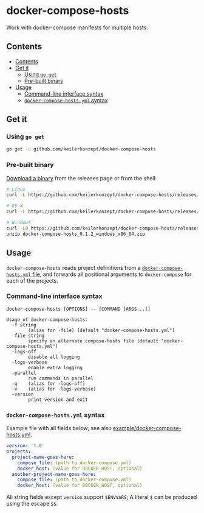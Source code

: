 # docker-compose-hosts

Work with docker-compose manifests for multiple hosts.

## Contents

- [Contents](#contents)
- [Get it](#get-it)
  - [Using `go get`](#using-go-get)
  - [Pre-built binary](#pre-built-binary)
- [Usage](#usage)
  - [Command-line interface syntax](#command-line-interface-syntax)
  - [`docker-compose-hosts.yml` syntax](#docker-compose-hostsyml-syntax)


## Get it

### Using `go get`

```sh
go get -u github.com/keilerkonzept/docker-compose-hosts
```

### Pre-built binary

[Download a binary](https://github.com/keilerkonzept/docker-compose-hosts/releases/latest) from the releases page or from the shell:

```sh
# Linux
curl -L https://github.com/keilerkonzept/docker-compose-hosts/releases/download/0.1.2/docker-compose-hosts_0.1.2_linux_x86_64.tar.gz | tar xz

# OS X
curl -L https://github.com/keilerkonzept/docker-compose-hosts/releases/download/0.1.2/docker-compose-hosts_0.1.2_osx_x86_64.tar.gz | tar xz

# Windows
curl -LO https://github.com/keilerkonzept/docker-compose-hosts/releases/download/0.1.2/docker-compose-hosts_0.1.2_windows_x86_64.zip
unzip docker-compose-hosts_0.1.2_windows_x86_64.zip
```

## Usage

`docker-compose-hosts` reads project definitions from a [`docker-compose-hosts.yml` file](#docker-compose-hostsyml-syntax), and forwards all positional arguments to `docker-compose` for each of the projects.

### Command-line interface syntax

```text
docker-compose-hosts [OPTIONS] -- [COMMAND [ARGS...]]
```

```text
Usage of docker-compose-hosts:
  -f string
    	(alias for -file) (default "docker-compose-hosts.yml")
  -file string
    	specify an alternate compose-hosts file (default "docker-compose-hosts.yml")
  -logs-off
    	disable all logging
  -logs-verbose
    	enable extra logging
  -parallel
    	run commands in parallel
  -q	(alias for -logs-off)
  -v	(alias for -logs-verbose)
  -version
    	print version and exit
```

### `docker-compose-hosts.yml` syntax

Example file with all fields below; see also [example/docker-compose-hosts.yml](example/docker-compose-hosts.yml).

```yaml
version: '1.0'
projects:
  project-name-goes-here:
    compose_file: (path to docker-compose.yml)
    docker_host: (value for DOCKER_HOST, optional)
  another-project-name-goes-here:
    compose_file: (path to docker-compose.yml)
    docker_host: (value for DOCKER_HOST, optional)
```

All string fields except `version` support `$ENVVARS`; A literal `$` can be produced using the escape `$$`.
